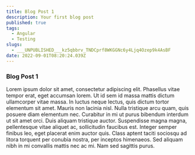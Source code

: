 ```yaml
---
title: Blog Post 1
description: Your first blog post
published: true
tags:
  - Angular
  - Testing
slugs:
  - ___UNPUBLISHED___kz5qbbrv_TNDCprf8WKGGNc6y4Ljq4Ozep9k4AsBF
date: 2022-09-01T08:20:24.039Z
---
```


### Blog Post 1

Lorem ipsum dolor sit amet, consectetur adipiscing elit. Phasellus vitae tempor erat, eget accumsan lorem. Ut id sem id massa mattis dictum
ullamcorper vitae massa. In luctus neque lectus, quis dictum tortor elementum sit amet. Mauris non lacinia nisl. Nulla tristique arcu quam,
quis posuere diam elementum nec. Curabitur in mi ut purus bibendum interdum ut sit amet orci. Duis aliquam tristique auctor. Suspendisse
magna magna, pellentesque vitae aliquet ac, sollicitudin faucibus est. Integer semper finibus leo, eget placerat enim auctor quis. Class
aptent taciti sociosqu ad litora torquent per conubia nostra, per inceptos himenaeos. Sed aliquam nibh in mi convallis mattis nec ac mi. Nam
sed sagittis purus.
